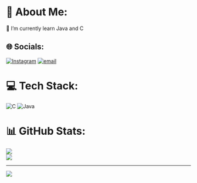 # 💫 About Me:
🌱 I’m currently learn Java and C<br>


## 🌐 Socials:
[![Instagram](https://img.shields.io/badge/Instagram-%23E4405F.svg?logo=Instagram&logoColor=white)](https://instagram.com/arsyaa16._) [![email](https://img.shields.io/badge/Email-D14836?logo=gmail&logoColor=white)](mailto:arielardiansyah050316@gmail.com) 

# 💻 Tech Stack:
![C](https://img.shields.io/badge/c-%2300599C.svg?style=for-the-badge&logo=c&logoColor=white) ![Java](https://img.shields.io/badge/java-%23ED8B00.svg?style=for-the-badge&logo=openjdk&logoColor=white)
# 📊 GitHub Stats:

![](https://nirzak-streak-stats.vercel.app/?user=vanzaaa04&theme=dark&hide_border=false)<br/>
![](https://github-readme-stats.vercel.app/api/top-langs/?username=vanzaaa04&theme=dark&hide_border=false&include_all_commits=false&count_private=false&layout=compact)




---
[![](https://visitcount.itsvg.in/api?id=vanzaaa04&icon=6&color=4)](https://visitcount.itsvg.in)

<!-- Proudly created with GPRM ( https://gprm.itsvg.in ) -->
